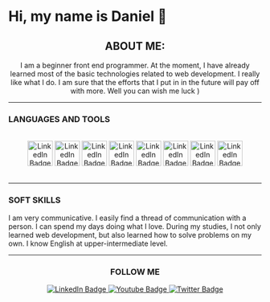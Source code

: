 # Hi, my name is Daniel 👋


<h2 align="center">ABOUT ME:</h2>
<p align="center">I am a beginner front end programmer. At the moment, I have already learned most of the basic technologies related to web development. I really like what I do. I am sure that the efforts that I put in in the future will pay off with more. Well you can wish me luck )<p/>
<hr color="f2aee9">


### LANGUAGES AND TOOLS
<br>
<div id="badges" align="center">
    <img height="50px" src="https://img.shields.io/badge/HTML-white?style=for-the-badge&logo=html5&logoColor=E34F26&style=for-the-badge" alt="LinkedIn Badge"/>
    <img height="50px" src="https://img.shields.io/badge/CSS3-white?style=for-the-badge&logo=CSS3&logoColor=1572B6&style=for-the-badge" alt="LinkedIn Badge"/>
    <img height="50px" src="https://img.shields.io/badge/JavaScript-white?style=for-the-badge&logo=JavaScript&logoColor=F7DF1E&style=for-the-badge" alt="LinkedIn Badge"/>
    <img height="50px" src="https://img.shields.io/badge/Sass-white?style=for-the-badge&logo=Sass&logoColor=CC6699&style=for-the-badge" alt="LinkedIn Badge"/>
    <img height="50px" src="https://img.shields.io/badge/React-white?style=for-the-badge&logo=React&logoColor=61DAFB&style=for-the-badge" alt="LinkedIn Badge"/>
    <img height="50px" src="https://img.shields.io/badge/Git-white?style=for-the-badge&logo=Git&logoColor=F05032&style=for-the-badge" alt="LinkedIn Badge"/>
    <img height="50px" src="https://img.shields.io/badge/GitHub-white?style=for-the-badge&logo=GitHub&logoColor=181717&style=for-the-badge" alt="LinkedIn Badge"/>
    <img height="50px" src="https://img.shields.io/badge/TypeScript-white?style=for-the-badge&logo=TypeScript&logoColor=3178C6&style=for-the-badge" alt="LinkedIn Badge"/>
</div>
<br>
<hr color="f2aee9">


### SOFT SKILLS
<p>I am very communicative. I easily find a thread of communication with a person. I can spend my days doing what I love. During my studies, I not only learned web development, but also learned how to solve problems on my own.
        I know English at upper-intermediate level.</p>
    <div>

<hr color="f2aee9">


### <p align="center">FOLLOW ME<p/>
<div id="badges" align="center">
  <a href="https://t.me/Daniil_wade">
    <img src="https://img.shields.io/badge/Telegram-blue?style=for-the-badge&logo=Telegram&logoColor=white" alt="LinkedIn Badge"/>
  </a>
  <a href="https://www.instagram.com/danil_gordiychenko/">
    <img src="https://img.shields.io/badge/instagram-d69494?style=for-the-badge&logo=instagram&logoColor=white" alt="Youtube Badge"/>
  </a>
  <a href="#">
    <img src="https://img.shields.io/badge/Twitter-blue?style=for-the-badge&logo=twitter&logoColor=white" alt="Twitter Badge"/>
  </a>
</div>
<div align="center">
    <img src="https://komarev.com/ghpvc/?username=Danil-Gordiychenko&style=flat-square&color=d1bc43" alt=""/>  
</div>



